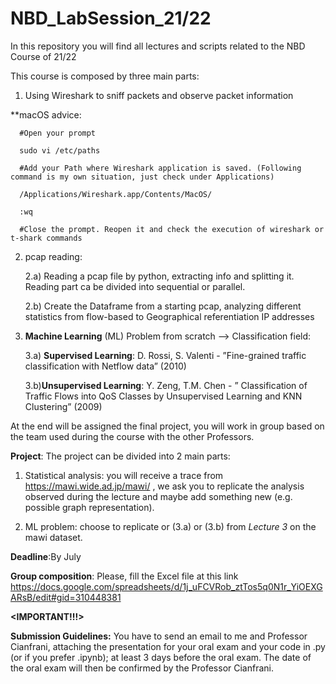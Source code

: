 # NBD_LabSession_21/22
In this repository you will find all lectures and scripts related to the NBD Course of 21/22

This course is composed by three main parts:

1) Using Wireshark to sniff packets and observe packet information

**macOS advice: 

      #Open your prompt
      
      sudo vi /etc/paths
      
      #Add your Path where Wireshark application is saved. (Following command is my own situation, just check under Applications)
      
      /Applications/Wireshark.app/Contents/MacOS/
      
      :wq
      
      #Close the prompt. Reopen it and check the execution of wireshark or t-shark commands

2) pcap reading:

   2.a) Reading a pcap file by python, extracting info and splitting it. Reading part ca be divided into sequential or parallel.
   
   2.b) Create the Dataframe from a starting pcap, analyzing different statistics from flow-based to Geographical referentiation IP addresses

3) **Machine Learning** (ML) Problem from scratch --> Classification field:

    3.a) **Supervised Learning**: D. Rossi, S. Valenti - ”Fine-grained traffic classification with Netflow data” (2010)
    
    3.b)**Unsupervised Learning**: Y. Zeng, T.M. Chen - ” Classification of Traffic Flows into QoS Classes by Unsupervised Learning and KNN Clustering” (2009)
    
    
At the end will be assigned the final project, you will work in group based on the team used during the course with the other Professors.

**Project**: The project can be divided into 2 main parts:

1) Statistical analysis: you will receive a trace from https://mawi.wide.ad.jp/mawi/ , we ask you to replicate the analysis observed during the lecture and maybe add something new (e.g. possible graph representation).

2) ML problem: choose to replicate or (3.a) or (3.b) from *Lecture 3* on the mawi dataset.

**Deadline**:By July

**Group composition**: Please, fill the Excel file at this link https://docs.google.com/spreadsheets/d/1j_uFCVRob_ztTos5q0N1r_YiOEXGARsB/edit#gid=310448381

**<IMPORTANT!!!>**

**Submission Guidelines:** You have to send an email to me and Professor Cianfrani, attaching the presentation for your oral exam and your code in .py (or if you prefer .ipynb); at least 3 days before the oral exam. The date of the oral exam will then be confirmed by the Professor Cianfrani.

  
